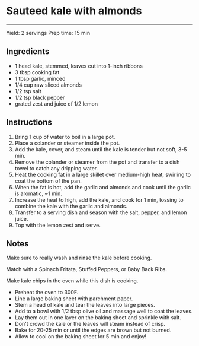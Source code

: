 # Sauteed kale with almonds
---
Yield: 2 servings
Prep time: 15 min

## Ingredients
- 1 head kale, stemmed, leaves cut into 1-inch ribbons
- 3 tbsp cooking fat
- 1 tbsp garlic, minced
- 1/4 cup raw sliced almonds
- 1/2 tsp salt
- 1/2 tsp black pepper
- grated zest and juice of 1/2 lemon

## Instructions
1. Bring 1 cup of water to boil in a large pot.
2. Place a colander or steamer inside the pot.
3. Add the kale, cover, and steam until the kale is tender but not soft, 3-5 min.
4. Remove the colander or steamer from the pot and transfer to a dish towel to catch any dripping water.
5. Heat the cooking fat in a large skillet over medium-high heat, swirling to coat the bottom of the pan.
6. When the fat is hot, add the garlic and almonds and cook until the garlic is aromatic, ~1 min.
7. Increase the heat to high, add the kale, and cook for 1 min, tossing to combine the kale with the garlic and almonds.
8. Transfer to a serving dish and season with the salt, pepper, and lemon juice.
9. Top with the lemon zest and serve.

## Notes
Make sure to really wash and rinse the kale before cooking.

Match with a Spinach Fritata, Stuffed Peppers, or Baby Back Ribs.

Make kale chips in the oven while this dish is cooking.
- Preheat the oven to 300F.
- Line a large baking sheet with parchment paper.
- Stem a head of kale and tear the leaves into large pieces.
- Add to a bowl with 1/2 tbsp olive oil and massage well to coat the leaves.
- Lay them out in one layer on the baking sheet and sprinkle with salt.
- Don't crowd the kale or the leaves will steam instead of crisp.
- Bake for 20-25 min or until the edges are brown but not burned.
- Allow to cool on the baking sheet for 5 min and enjoy!
